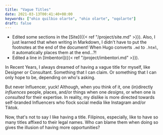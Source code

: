```yaml
---
title: "Vague Titles"
date: 2021-03-13T00:41:40+08:00
keywords: ["ohio quilbio olarte", "ohio olarte", "oqolarte"]
draft: false
---
```

- Edited some sections in the [Site]({{< ref "/project/site.md" >}}).
Also, I just learned that when writing in Markdown, I didn't have to put the footnotes at the end of the document!
When Hugo converts `.md` to `.html`, it automatically places them at the end...?!
- Edited a line in [Imbentori]({{< ref "/project/imbentori.md" >}}).

In Recent Years, I always dreamed of having a vague title for myself, like Designer or Consultant.
Something that I can claim.
Or something that I can only hope to be, depending on who's asking.

But never Influencer, yuck!
Although, when you think of it, one (in)directly *influences* people, places, and/or things when one *designs*, or when one is *consulted* for their expertise.
In reality, my dislike is more directed towards self-branded Influencers who flock social media like Instagram and/or Tiktok.

Now, that's not to say I like having a title. 
Filipinos, especially, like to have so many titles affixed to their legal names.
Who can blame them when doing so gives the illusion of having more opportunities?
